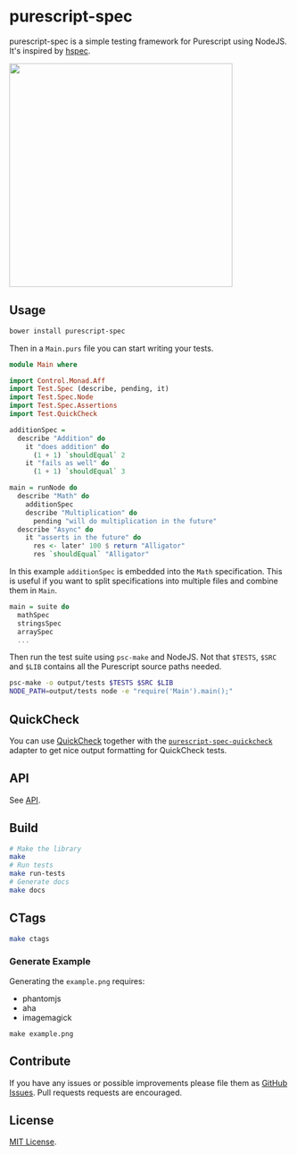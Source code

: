 # purescript-spec

purescript-spec is a simple testing framework for Purescript using NodeJS. It's
inspired by [hspec](http://hspec.github.io/).

<img src="https://raw.githubusercontent.com/owickstrom/purescript-spec/master/example.png" width="400" />

## Usage

```bash
bower install purescript-spec
```

Then in a `Main.purs` file you can start writing your tests.

```purescript
module Main where

import Control.Monad.Aff
import Test.Spec (describe, pending, it)
import Test.Spec.Node
import Test.Spec.Assertions
import Test.QuickCheck

additionSpec =
  describe "Addition" do
    it "does addition" do
      (1 + 1) `shouldEqual` 2
    it "fails as well" do
      (1 + 1) `shouldEqual` 3

main = runNode do
  describe "Math" do
    additionSpec
    describe "Multiplication" do
      pending "will do multiplication in the future"
  describe "Async" do
    it "asserts in the future" do
      res <- later' 100 $ return "Alligator"
      res `shouldEqual` "Alligator"
```

In this example `additionSpec` is embedded into the `Math` specification. This
is useful if you want to split specifications into multiple files and combine
them in `Main`.

```purescript
main = suite do
  mathSpec
  stringsSpec
  arraySpec
  ...
```

Then run the test suite using `psc-make` and NodeJS. Not that `$TESTS`, `$SRC`
and `$LIB` contains all the Purescript source paths needed.

```bash
psc-make -o output/tests $TESTS $SRC $LIB
NODE_PATH=output/tests node -e "require('Main').main();"
```

## QuickCheck

You can use [QuickCheck](https://github.com/purescript/purescript-quickcheck)
together with the [`purescript-spec-quickcheck`](https://github.com/owickstrom/purescript-spec-quickcheck)
adapter to get nice output formatting for QuickCheck tests.

## API

See [API](API.md).

## Build

```bash
# Make the library
make
# Run tests
make run-tests
# Generate docs
make docs
```

## CTags

```bash
make ctags
```

### Generate Example

Generating the `example.png` requires:

* phantomjs
* aha
* imagemagick

```
make example.png
```

## Contribute

If you have any issues or possible improvements please file them as
[GitHub Issues](https://github.com/owickstrom/purescript-spec/issues). Pull
requests requests are encouraged.

## License

[MIT License](LICENSE.md).

